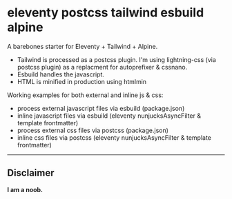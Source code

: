 # eleventy postcss tailwind esbuild alpine

A barebones starter for Eleventy + Tailwind + Alpine.

- Tailwind is processed as a postcss plugin. I'm using lightning-css (via postcss plugin) as a replacment for autoprefixer & cssnano.
- Esbuild handles the javascript. 
- HTML is minified in production using htmlmin

Working examples for both external and inline js & css:
- process external javascript files via esbuild (package.json)
- inline javascript files via esbuild (eleventy nunjucksAsyncFilter & template frontmatter)
- process external css files via postcss (package.json)
- inline css files via postcss (eleventy nunjucksAsyncFilter & template frontmatter)

---

## Disclaimer

**I am a noob.**